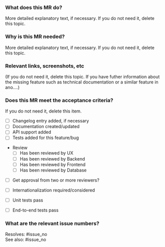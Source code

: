### What does this MR do?

More detailed explanatory text, if necessary. If you do not need it, delete this topic.


### Why is this MR needed?

More detailed explanatory text, if necessary. If you do not need it, delete this topic.


### Relevant links, screenshots, etc

(If you do not need it, delete this topic. If you have futher information about the missing feature such as technical documentation or a similar feature in ano....)


### Does this MR meet the acceptance criteria?

If you do not need it, delete this item.

* [ ] Changelog entry added, if necessary
* [ ] Documentation created/updated
* [ ] API support added
* [ ] Tests added for this feature/bug
* Review
   * [ ] Has been reviewed by UX
   * [ ] Has been reviewed by Backend
   * [ ] Has been reviewed by Frontend
   * [ ] Has been reviewed by Database
* [ ] Get approval from two or more reviewers?
* [ ] Internationalization required/considered
* [ ] Unit tests pass
* [ ] End-to-end tests pass


### What are the relevant issue numbers?

Resolves: #issue_no  
See also: #issue_no
